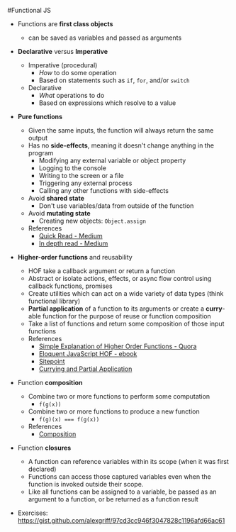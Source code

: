 #Functional JS

* Functions are **first class objects**
  * can be saved as variables and passed as arguments
* **Declarative** versus **Imperative**
  * Imperative (procedural)
    * _How_ to do some operation
    * Based on statements such as `if`, `for`, and/or `switch`
  * Declarative
    * _What_ operations to do
    * Based on expressions which resolve to a value
* **Pure functions**
  * Given the same inputs, the function will always return the same output
  * Has no **side-effects**, meaning it doesn't change anything in the program
      * Modifying any external variable or object property
      * Logging to the console
      * Writing to the screen or a file
      * Triggering any external process
      * Calling any other functions with side-effects
  * Avoid **shared state**
      * Don't use variables/data from outside of the function
  * Avoid **mutating state**
      * Creating new objects: `Object.assign`
  * References
      * [Quick Read - Medium](https://medium.com/@jamesjefferyuk/javascript-what-are-pure-functions-4d4d5392d49c)
      * [In depth read - Medium](https://medium.com/javascript-scene/master-the-javascript-interview-what-is-a-pure-function-d1c076bec976)
* **Higher-order functions** and reusability
  * HOF take a callback argument or return a function
  * Abstract or isolate actions, effects, or async flow control using callback functions, promises
  * Create utilities which can act on a wide variety of data types (think functional library)
  * **Partial application** of a function to its arguments or create a **curry**-able function for the purpose of reuse or function composition
  * Take a list of functions and return some composition of those input functions
  * References
      * [Simple Explanation of Higher Order Functions - Quora](https://www.quora.com/What-is-a-simple-explanation-of-higher-order-functions-and-callbacks-in-JavaScript)
      * [Eloquent JavaScript HOF - ebook](http://eloquentjavascript.net/05_higher_order.html)
      * [Sitepoint](https://www.sitepoint.com/higher-order-functions-javascript/)
      * [Currying and Partial Application](https://medium.com/wdstack/javascript-function-composition-currying-and-partial-application-5a04107530ee)
* Function **composition**
  * Combine two or more functions to perform some computation
      * `f(g(x))`
  * Combine two or more functions to produce a new function
      * `f(g)(x) === f(g(x))`
  * References
      * [Composition](http://blog.ricardofilipe.com/post/javascript-composition-for-dummies)
* Function **closures**
  * A function can reference variables within its scope (when it was first declared)
  * Functions can access those captured variables even when the function is invoked outside their scope.
  * Like all functions can be assigned to a variable, be passed as an argument to a function, or be returned as a function result

* Exercises:
https://gist.github.com/alexgriff/97cd3cc946f3047828c1196afd66ac61
